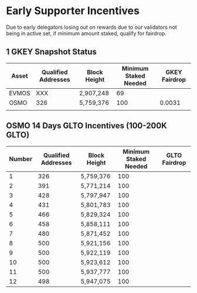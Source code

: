 # Early Supporter Incentives

Due to early delegators losing out on rewards due to our validators not being in active set, if minimum amount staked, qualify for fairdrop. 



## 1 GKEY Snapshot Status
| Asset | Qualified Addresses | Block Height | Minimum Staked Needed | GKEY Fairdrop |
|-------|---------------------|--------------|-----------------------|---------------|
| EVMOS | XXX                 | 2,907,248    | 69                    |               |
| OSMO  | 326                 | 5,759,376    | 100                   | 0.0031        |
|       |                     |              |                       |               |


## OSMO 14 Days GLTO Incentives (100-200K GLTO)
| Number    | Qualified Addresses | Block Height | Minimum Staked Needed | GLTO Fairdrop |
|---------|---------------------|--------------|-----------------------|---------------|
| 1       | 326                 | 5,759,376    | 100                   |               |
| 2       | 391                 | 5,771,214    | 100                   |               |
| 3       | 428                 | 5,797,947    | 100                   |               |
| 4       | 431                 | 5,801,783    | 100                   |               |
| 5       | 466                 | 5,829,324    | 100                   |               |
| 6       | 458                 | 5,858,111    | 100                   |               |
| 7       | 480                 | 5,871,452    | 100                   |               |
| 8       | 500                 | 5,921,156    | 100                   |               |
| 9       | 500                 | 5,922,119    | 100                   |               |
| 10      | 500                 | 5,923,612    | 100                   |               |
| 11      | 500                 | 5,937,777    | 100                   |               |
| 12      | 498                 | 5,947,075    | 100                   |               |

